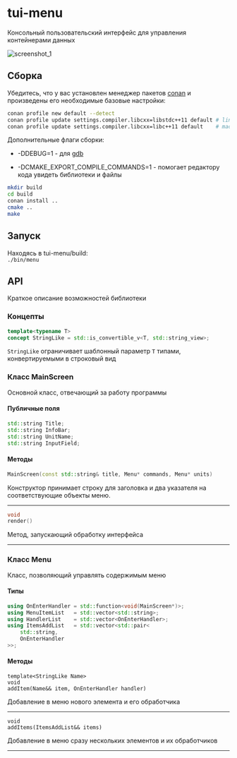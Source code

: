 # tui-menu

Консольный пользовательский интерфейс для управления контейнерами данных

![screenshot_1](screenshot_1.png)

## Сборка

Убедитесь, что у вас установлен менеджер пакетов [conan](https://conan.io)
и произведены его необходимые базовые настройки:

```sh
conan profile new default --detect
conan profile update settings.compiler.libcxx=libstdc++11 default # linux
conan profile update settings.compiler.libcxx=libc++11 default    # macos
```

Дополнительные флаги сборки:

 * -DDEBUG=1 - для [gdb](https://www.sourceware.org/gdb/)

 * -DCMAKE_EXPORT_COMPILE_COMMANDS=1 - помогает редактору кода увидеть
 библиотеки и файлы

```sh
mkdir build
cd build
conan install ..
cmake ..
make
```

## Запуск

Находясь в tui-menu/build:  
`./bin/menu`

## API

Краткое описание возможностей библиотеки

### Концепты

```cpp
template<typename T>
concept StringLike = std::is_convertible_v<T, std::string_view>;
```

`StringLike` ограничивает шаблонный параметр `T` типами,
конвертируемыми в строковый вид

### Класс MainScreen

Основной класс, отвечающий за работу программы

#### Публичные поля

```cpp
std::string Title;
std::string InfoBar;
std::string UnitName;
std::string InputField;
```

#### Методы

```cpp
MainScreen(const std::string& title, Menu* commands, Menu* units)
```

Конструктор принимает строку для заголовка и два указателя
на соответствующие объекты меню.

---

```cpp
void
render()
```

Метод, запускающий обработку интерфейса

---

### Класс Menu

Класс, позволяющий управлять содержимым меню

#### Типы

```cpp
using OnEnterHandler = std::function<void(MainScreen*)>;
using MenuItemList   = std::vector<std::string>;
using HandlerList    = std::vector<OnEnterHandler>;
using ItemsAddList   = std::vector<std::pair<
    std::string,
    OnEnterHandler
>>;
```

#### Методы

```
template<StringLike Name>
void
addItem(Name&& item, OnEnterHandler handler)
```

Добавление в меню нового элемента и его обработчика

---

```
void
addItems(ItemsAddList&& items)
```

Добавление в меню сразу нескольких элементов и их обработчиков

---

